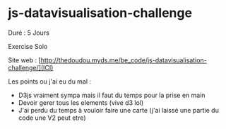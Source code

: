 # js-datavisualisation-challenge

Duré : 5 Jours

Exercise Solo

Site web : [http://thedoudou.myds.me/be_code/js-datavisualisation-challenge/](ICI)

Les points ou j'ai eu du mal :
- D3js vraiment sympa mais il faut du temps pour la prise en main
- Devoir gerer tous les elements (vive d3 lol)
- J'ai perdu du temps à vouloir faire une carte (j'ai laissé une partie du code une V2 peut etre)
